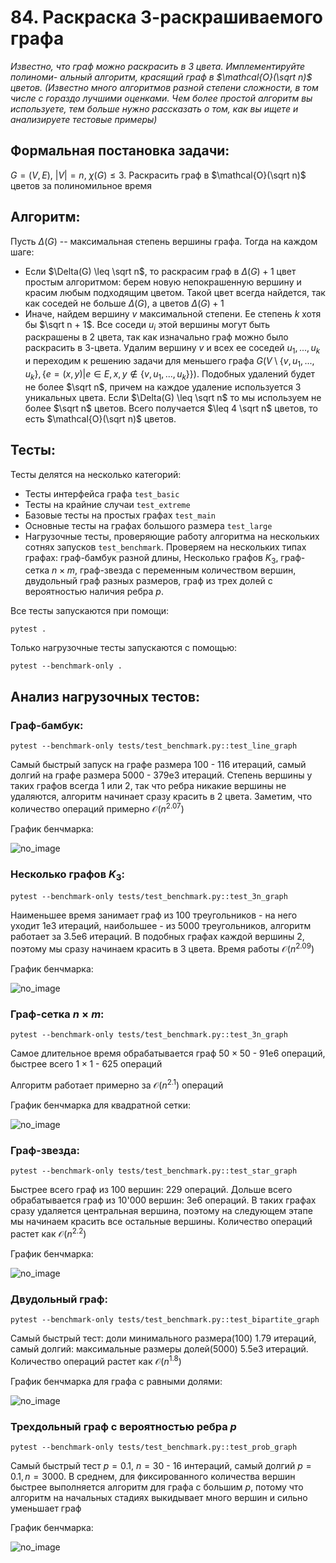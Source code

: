 # 84. Раскраска 3-раскрашиваемого графа
_Известно, что граф можно раскрасить в 3 цвета. Имплементируйте полиноми- альный алгоритм, красящий граф в $\mathcal{O}(\sqrt n)$ цветов. (Известно много алгоритмов разной степени сложности, в том числе с гораздо лучшими оценками. Чем более простой алгоритм вы используете, тем больше нужно рассказать о том, как вы ищете и анализируете тестовые примеры)_

## Формальная постановка задачи:
$G = \left (V, E \right)$, $|V| = n$, $\chi(G) \leq 3$. Раскрасить граф в $\mathcal{O}(\sqrt n)$ цветов за полиномильное время

## Алгоритм:
Пусть $\Delta(G)$ -- максимальная степень вершины графа. Тогда на каждом шаге: 
* Если $\Delta(G) \leq \sqrt n$, то раскрасим граф в $\Delta(G) + 1$ цвет простым алгоритмом: берем новую непокрашенную вершину и красим любым подходящим цветом. Такой цвет всегда найдется, так как соседей не больше $\Delta(G)$, а цветов $\Delta(G) + 1$
* Иначе, найдем вершину $v$ максимальной степени. Ее степень $k$ хотя бы $\sqrt n + 1$. Все соседи $u_i$ этой вершины могут быть раскрашены в 2 цвета, так как изначально граф можно было раскрасить в 3-цвета. Удалим вершину $v$ и всех ее соседей $u_1, ..., u_k$ и переходим к решению задачи для меньшего графа $G(V \setminus \{v, u_1, ..., u_k\}, \{e = (x, y) | e \in E, x, y \notin \{v, u_1, ..., u_k\}\})$. Подобных удалений будет не более $\sqrt n$, причем на каждое удаление используется 3 уникальных цвета. Если $\Delta(G) \leq \sqrt n$ то мы используем не более $\sqrt n$ цветов. Всего получается $\leq 4 \sqrt n$ цветов, то есть $\mathcal{O}(\sqrt n)$ цветов.

## Тесты:
Тесты делятся на несколько категорий:
* Тесты интерфейса графа `test_basic`
* Тесты на крайние случаи `test_extreme`
* Базовые тесты на простых графах `test_main`
* Основные тесты на графах большого размера `test_large`
* Нагрузочные тесты, проверяющие работу алгоритма на нескольких сотнях запусков `test_benchmark`. Проверяем на нескольких типах графах: граф-бамбук разной длины, Несколько графов $K_3$, граф-сетка $n \times m$, граф-звезда c переменным количеством вершин, двудольный граф разных размеров, граф из трех долей с вероятностью наличия ребра $p$.


Все тесты запускаются при помощи:
```shell
pytest .  
```
Только нагрузочные тесты запускаются с помощью:
```shell
pytest --benchmark-only .
```

## Анализ нагрузочных тестов:
### Граф-бамбук:
```shell
pytest --benchmark-only tests/test_benchmark.py::test_line_graph
```
Самый быстрый запуск на графе размера 100 - 116 итераций, самый долгий на графе размера 5000 - 379e3 итераций. Степень вершины у таких графов всегда 1 или 2, так что ребра никакие вершины не удаляются, алгоритм начинает сразу красить в 2 цвета. Заметим, что количество операций примерно $\mathcal{O}(n^{2.07})$

График бенчмарка:

![no_image](./images/line.png)

### Несколько графов $K_3$:
```shell
pytest --benchmark-only tests/test_benchmark.py::test_3n_graph
```
Наименьшее время занимает граф из 100 треугольников - на него уходит 1e3 итераций, наибольшее - из 5000 треугольников, алгоритм работает за 3.5e6 итераций. В подобных графах каждой вершины 2, поэтому мы сразу начинаем красить в 3 цвета. Время работы $\mathcal{O}(n^{2.09})$

График бенчмарка:

![no_image](./images/triangle.png)


### Граф-сетка $n \times m$:
```shell
pytest --benchmark-only tests/test_benchmark.py::test_3n_graph
```
Самое длительное время обрабатывается граф $50 \times 50$ - 91e6 операций, быстрее всего $1 \times 1$ - 625 операций

Алгоритм работает примерно за $\mathcal{O}(n^{2.1})$ операций

График бенчмарка для квадратной сетки:

![no_image](./images/grid.png)

### Граф-звезда:
```shell
pytest --benchmark-only tests/test_benchmark.py::test_star_graph
```
Быстрее всего граф из 100 вершин: 229 операций. Дольше всего обрабатывается граф из 10'000 вершин: 3e6 операций. В таких графах сразу удаляется центральная вершина, поэтому на следующем этапе мы начинаем красить все остальные вершины.
Количество операций растет как $\mathcal{O}(n^{2.2})$

График бенчмарка:

![no_image](./images/star.png)

### Двудольный граф: 
```shell
pytest --benchmark-only tests/test_benchmark.py::test_bipartite_graph
```
Самый быстрый тест: доли минимального размера(100) 1.79 итераций, самый долгий: максимальные размеры долей(5000) 5.5e3 итераций. Количество операций растет как $\mathcal{O}(n^{1.8})$

График бенчмарка для графа с равными долями:

![no_image](./images/bipartite.png)


### Трехдольный граф с вероятностью ребра $p$
```shell
pytest --benchmark-only tests/test_benchmark.py::test_prob_graph
```
Самый быстрый тест $p=0.1$, $n=30$ - 16 интераций, самый долгий $p=0.1, n = 3000$. В среднем, для фиксированного количества вершин быстрее выполняется алгоритм для графа с большим $p$, потому что алгоритм на начальных стадиях выкидывает много вершин и сильно уменьшает граф

График бенчмарка:

![no_image](./images/prob.png)